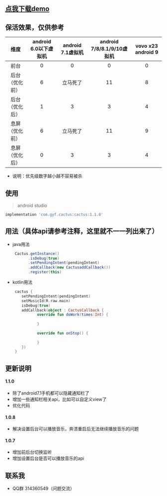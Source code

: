 ## [点我下载demo](https://www.pgyer.com/1osg)

## 保活效果，仅供参考
  | 维度 | android 6.0以下虚拟机 | android 7.1虚拟机 | android 7/8/8.1/9/10虚拟机 | vovo x23 android 9 | 
  | :-------------: |:-------------:| :-------------:| :-------------:| :-------------:|
  | 前台 | 0 | 0 |0 |0 |
  | 后台（优化前） | 6 | 立马死了 |11 |8 |
  | 后台（优化后） | 1 | 3 |3 |4 |
  | 息屏（优化前） | 6 | 立马死了 |11 |9 |
  | 息屏（优化后） | 0 | 3 |3 |4 |
- 说明：优先级数字越小越不容易被杀

## 使用 
> android studio
   ```groovy
   implementation 'com.gyf.cactus:cactus:1.1.0'
   ```

## 用法（具体api请参考注释，这里就不一一列出来了）
- java用法

   ```java
    Cactus.getInstance()
          .isDebug(true)
          .setPendingIntent(pendingIntent)
          .addCallback(new CactusaddCallback())
          .register(this)
   ```
- kotlin用法
 
   ```kotlin
    cactus {
       setPendingIntent(pendingIntent)
       setMusicId(R.raw.main)
       isDebug(true)
       addCallback(object : CactusCallback {
              override fun doWork(times:Int) {
                           
              }
       
              override fun onStop() {
                          
              }
       })
    }
   ```

## 更新说明
#### 1.1.0
- 除了android7.1手机都可以隐藏通知栏了
- 增加一些通知栏相关api，比如可以自定义view了
- 优化代码

#### 1.0.8
- 解决设置后台可以播放音乐，奔溃重启后无法继续播放音乐的问题

#### 1.0.7
- 增加前后台切换监听
- 增加设置后台是否可以播放音乐的api

## 联系我 ##
- QQ群 314360549（问题交流）